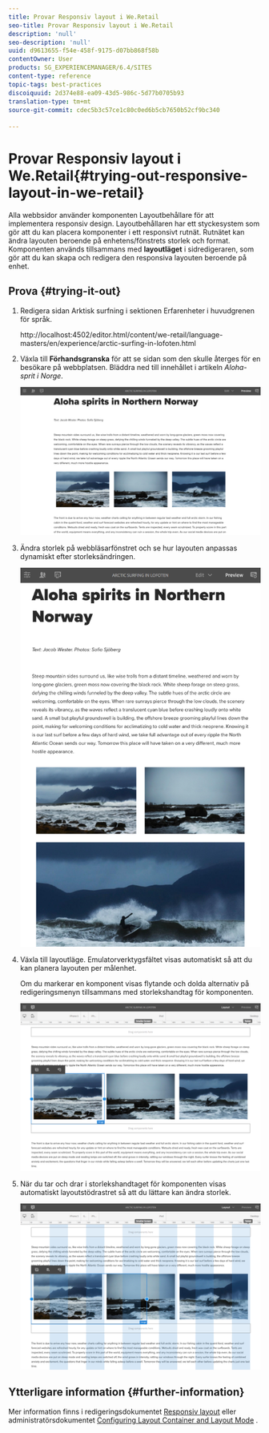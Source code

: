```yaml
---
title: Provar Responsiv layout i We.Retail
seo-title: Provar Responsiv layout i We.Retail
description: 'null'
seo-description: 'null'
uuid: d9613655-f54e-458f-9175-d07bb868f58b
contentOwner: User
products: SG_EXPERIENCEMANAGER/6.4/SITES
content-type: reference
topic-tags: best-practices
discoiquuid: 2d374e88-ea09-43d5-986c-5d77b0705b93
translation-type: tm+mt
source-git-commit: cdec5b3c57ce1c80c0ed6b5cb7650b52cf9bc340

---
```



# Provar Responsiv layout i We.Retail{#trying-out-responsive-layout-in-we-retail}

Alla webbsidor använder komponenten Layoutbehållare för att implementera responsiv design. Layoutbehållaren har ett styckesystem som gör att du kan placera komponenter i ett responsivt rutnät. Rutnätet kan ändra layouten beroende på enhetens/fönstrets storlek och format. Komponenten används tillsammans med **layoutläget** i sidredigeraren, som gör att du kan skapa och redigera den responsiva layouten beroende på enhet.

## Prova {#trying-it-out}

1. Redigera sidan Arktisk surfning i sektionen Erfarenheter i huvudgrenen för språk.

   http://localhost:4502/editor.html/content/we-retail/language-masters/en/experience/arctic-surfing-in-lofoten.html

1. Växla till **Förhandsgranska** för att se sidan som den skulle återges för en besökare på webbplatsen. Bläddra ned till innehållet i artikeln *Aloha-sprit i Norge*.

   ![chlimage_1-178](assets/chlimage_1-178.png)

1. Ändra storlek på webbläsarfönstret och se hur layouten anpassas dynamiskt efter storleksändringen.

   ![chlimage_1-179](assets/chlimage_1-179.png)

1. Växla till layoutläge. Emulatorverktygsfältet visas automatiskt så att du kan planera layouten per målenhet.

   Om du markerar en komponent visas flytande och dolda alternativ på redigeringsmenyn tillsammans med storlekshandtag för komponenten.

   ![chlimage_1-180](assets/chlimage_1-180.png)

1. När du tar och drar i storlekshandtaget för komponenten visas automatiskt layoutstödrastret så att du lättare kan ändra storlek.

   ![chlimage_1-181](assets/chlimage_1-181.png)

## Ytterligare information {#further-information}

Mer information finns i redigeringsdokumentet [Responsiv layout](/help/sites-authoring/responsive-layout.md) eller administratörsdokumentet [Configuring Layout Container and Layout Mode](/help/sites-administering/configuring-responsive-layout.md) .
